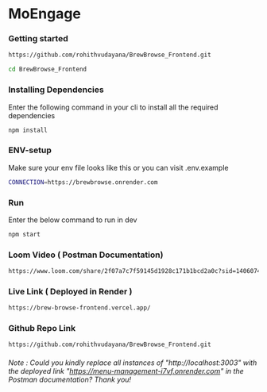 # MoEngage

### Getting started
```bash
https://github.com/rohithvudayana/BrewBrowse_Frontend.git
```
```bash
cd BrewBrowse_Frontend
```


### Installing Dependencies
Enter the following command in your cli to install all the required dependencies

```bash
npm install
```




### ENV-setup
Make sure your env file looks like this or you can visit .env.example
```bash
CONNECTION=https://brewbrowse.onrender.com
```

### Run
Enter the below command to run in dev
```bash
npm start
```

### Loom Video ( Postman Documentation)
```bash
https://www.loom.com/share/2f07a7c7f59145d1928c171b1bcd2a0c?sid=14060743-2f18-45ec-b908-3ac89bfcc26e
```

### Live Link ( Deployed in Render )
```bash
https://brew-browse-frontend.vercel.app/
```

### Github Repo Link 
```bash
https://github.com/rohithvudayana/BrewBrowse_Frontend.git
```
###### Note : Could you kindly replace all instances of "http://localhost:3003" with the deployed link "https://menu-management-i7vf.onrender.com" in the Postman documentation? Thank you!

